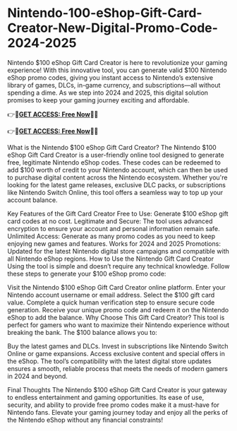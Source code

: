 # Nintendo-100-eShop-Gift-Card-Creator-New-Digital-Promo-Code-2024-2025

 Nintendo $100 eShop Gift Card Creator is here to revolutionize your gaming experience! With this innovative tool, you can generate valid $100 Nintendo eShop promo codes, giving you instant access to Nintendo’s extensive library of games, DLCs, in-game currency, and subscriptions—all without spending a dime. As we step into 2024 and 2025, this digital solution promises to keep your gaming journey exciting and affordable.


👉🔷**[GET ACCESS: Free Now](https://btadeal.com/n3e7s6g3c/ )**🔶✅
 
👉🔷**[GET ACCESS: Free Now](https://btadeal.com/n3e7s6g3c/ )**🔶✅


What is the Nintendo $100 eShop Gift Card Creator?
The Nintendo $100 eShop Gift Card Creator is a user-friendly online tool designed to generate free, legitimate Nintendo eShop codes. These codes can be redeemed to add $100 worth of credit to your Nintendo account, which can then be used to purchase digital content across the Nintendo ecosystem. Whether you're looking for the latest game releases, exclusive DLC packs, or subscriptions like Nintendo Switch Online, this tool offers a seamless way to top up your account balance.

Key Features of the Gift Card Creator
Free to Use: Generate $100 eShop gift card codes at no cost.
Legitimate and Secure: The tool uses advanced encryption to ensure your account and personal information remain safe.
Unlimited Access: Generate as many promo codes as you need to keep enjoying new games and features.
Works for 2024 and 2025 Promotions: Updated for the latest Nintendo digital store campaigns and compatible with all Nintendo eShop regions.
How to Use the Nintendo Gift Card Creator
Using the tool is simple and doesn’t require any technical knowledge. Follow these steps to generate your $100 eShop promo code:

Visit the Nintendo $100 eShop Gift Card Creator online platform.
Enter your Nintendo account username or email address.
Select the $100 gift card value.
Complete a quick human verification step to ensure secure code generation.
Receive your unique promo code and redeem it on the Nintendo eShop to add the balance.
Why Choose This Gift Card Creator?
This tool is perfect for gamers who want to maximize their Nintendo experience without breaking the bank. The $100 balance allows you to:

Buy the latest games and DLCs.
Invest in subscriptions like Nintendo Switch Online or game expansions.
Access exclusive content and special offers in the eShop.
The tool’s compatibility with the latest digital store updates ensures a smooth, reliable process that meets the needs of modern gamers in 2024 and beyond.

Final Thoughts
The Nintendo $100 eShop Gift Card Creator is your gateway to endless entertainment and gaming opportunities. Its ease of use, security, and ability to provide free promo codes make it a must-have for Nintendo fans. Elevate your gaming journey today and enjoy all the perks of the Nintendo eShop without any financial constraints!
